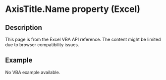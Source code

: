 # AxisTitle.Name property (Excel)

## Description
This page is from the Excel VBA API reference. The content might be limited due to browser compatibility issues.

## Example
No VBA example available.
